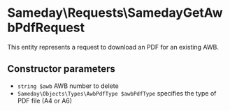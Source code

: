 # Sameday\Requests\SamedayGetAwbPdfRequest

This entity represents a request to download an PDF for an existing AWB.

## Constructor parameters

- `string $awb` AWB number to delete
- `Sameday\Objects\Types\AwbPdfType $awbPdfType` specifies the type of PDF file (A4 or A6)
